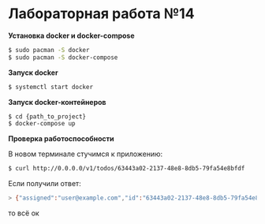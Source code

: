 # Лабораторная работа №14

**Установка docker и docker-compose**

```bash
$ sudo pacman -S docker
$ sudo pacman -S docker-compose
```

**Запуск docker**

```bash
$ systemctl start docker
```

**Запуск docker-контейнеров**

```bash
$ cd {path_to_project}
$ docker-compose up
```

**Проверка работоспособности**

В новом терминале стучимся к приложению:
```bash
$ curl http://0.0.0.0/v1/todos/63443a02-2137-48e8-8db5-79fa54e8bfdf
```
Если получили ответ:
```bash
> {"assigned":"user@example.com","id":"63443a02-2137-48e8-8db5-79fa54e8bfdf","message":"Just do it!","priority":"A"}
```
то всё ок